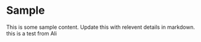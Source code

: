 # Sample
This is some sample content. Update this with relevent details in markdown. 
this is a test from Ali
